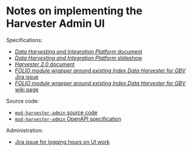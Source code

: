 # Notes on implementing the Harvester Admin UI

Specifications:
* [_Data Harvesting and Integration Platform_ document](https://docs.google.com/document/d/17noB1LJykxZNN69usucvKhSu8vnOaiH2zSN0Wef9JBE/edit#)
* [_Data Harvesting and Integration Platform_ slideshow](https://docs.google.com/presentation/d/1QB53hEu0HyQKwQof_Ie0QeAFAyFeRR8I2akgDcGapRc/edit#slide=id.p)
* [_Harvester 2.0_ document](https://docs.google.com/document/d/1h1b0xENuzURzqWiWdyRS7z3xE0vTHUIWOSXwvX3TAzA/edit#heading=h.36pklssy9rog)
* [_FOLIO module wrapper around existing Index Data Harvester for GBV_ Jira issue](https://issues.folio.org/browse/UXPROD-3134)
* [_FOLIO module wrapper around existing Index Data Harvester for GBV_ wiki page](https://wiki.folio.org/pages/viewpage.action?pageId=65113503)

Source code:
* [`mod-harvester-admin` source code](https://github.com/indexdata/mod-harvester-admin)
* [`mod-harvester-admin` OpenAPI specification](https://github.com/indexdata/mod-harvester-admin/blob/master/src/main/resources/openapi/harvester-admin-0.1.yaml)

Administration:
* [Jira issue for logging hours on UI work](https://jira.indexdata.com/browse/FOL-35)

